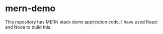 # mern-demo
This repository has MERN stack demo application code. I have used React and Node to build this.
